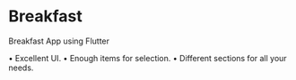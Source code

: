 # Breakfast
Breakfast App using Flutter

• Excellent UI.
• Enough items for selection.
• Different sections for all your needs.

